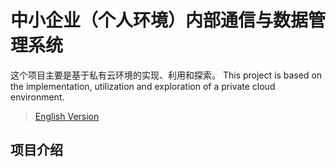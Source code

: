 # 中小企业（个人环境）内部通信与数据管理系统
这个项目主要是基于私有云环境的实现、利用和探索。 
This project is based on the implementation, utilization and exploration of a private cloud environment.

> [English Version](./README.md)

## 项目介绍

